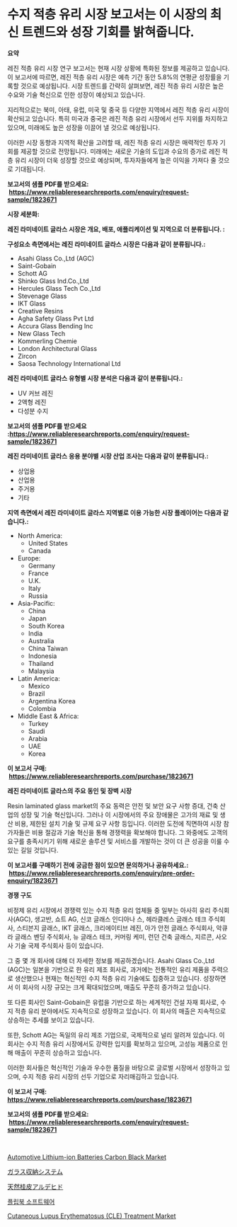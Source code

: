 <p><h1>수지 적층 유리 시장 보고서는 이 시장의 최신 트렌드와 성장 기회를 밝혀줍니다.</h1></p><p><strong>요약</strong></p>
<p><p>레진 적층 유리 시장 연구 보고서는 현재 시장 상황에 특화된 정보를 제공하고 있습니다. 이 보고서에 따르면, 레진 적층 유리 시장은 예측 기간 동안 5.8%의 연평균 성장률을 기록할 것으로 예상됩니다. 시장 트렌드를 간략히 살펴보면, 레진 적층 유리 시장은 높은 수요와 기술 혁신으로 인한 성장이 예상되고 있습니다.</p><p>지리적으로는 북미, 아태, 유럽, 미국 및 중국 등 다양한 지역에서 레진 적층 유리 시장이 확산되고 있습니다. 특히 미국과 중국은 레진 적층 유리 시장에서 선두 지위를 차지하고 있으며, 미래에도 높은 성장을 이끌어 낼 것으로 예상됩니다.</p><p>이러한 시장 동향과 지역적 확산을 고려할 때, 레진 적층 유리 시장은 매력적인 투자 기회를 제공할 것으로 전망됩니다. 미래에는 새로운 기술의 도입과 수요의 증가로 레진 적층 유리 시장이 더욱 성장할 것으로 예상되며, 투자자들에게 높은 이익을 가져다 줄 것으로 기대됩니다.</p></p>
<p><strong>보고서의 샘플 PDF를 받으세요: &nbsp;<a href="https://www.reliableresearchreports.com/enquiry/request-sample/1823671">https://www.reliableresearchreports.com/enquiry/request-sample/1823671</a></strong></p>
<p><strong>시장 세분화:</strong></p>
<p><strong> 레진 라미네이트 글라스 시장은 개요, 배포, 애플리케이션 및 지역으로 더 분류됩니다. :</strong></p>
<p><strong>구성요소 측면에서는 레진 라미네이트 글라스 시장은 다음과 같이 분류됩니다.:</strong></p>
<p><ul><li>Asahi Glass Co.,Ltd (AGC)</li><li>Saint-Gobain</li><li>Schott AG</li><li>Shinko Glass Ind.Co.,Ltd</li><li>Hercules Glass Tech Co.,Ltd</li><li>Stevenage Glass</li><li>IKT Glass</li><li>Creative Resins</li><li>Agha Safety Glass Pvt Ltd</li><li>Accura Glass Bending Inc</li><li>New Glass Tech</li><li>Kommerling Chemie</li><li>London Architectural Glass</li><li>Zircon</li><li>Saosa Technology International Ltd</li></ul></p>
<p><strong> 레진 라미네이트 글라스 유형별 시장 분석은 다음과 같이 분류됩니다.:</strong></p>
<p><ul><li>UV 커브 레진</li><li>2액형 레진</li><li>다성분 수지</li></ul></p>
<p><strong>보고서의 샘플 PDF를 받으세요 :<a href="https://www.reliableresearchreports.com/enquiry/request-sample/1823671">https://www.reliableresearchreports.com/enquiry/request-sample/1823671</a></strong></p>
<p><strong> 레진 라미네이트 글라스 응용 분야별 시장 산업 조사는 다음과 같이 분류됩니다.:</strong></p>
<p><ul><li>상업용</li><li>산업용</li><li>주거용</li><li>기타</li></ul></p>
<p><strong>지역 측면에서 레진 라미네이트 글라스 지역별로 이용 가능한 시장 플레이어는 다음과 같습니다.:</strong></p>
<p><ul>
    <li>
        North America:
        <ul>
            <li>United States</li>
            <li>Canada</li>
        </ul>
    </li>
    <li>
        Europe:
        <ul>
            <li>Germany</li>
            <li>France</li>
            <li>U.K.</li>
            <li>Italy</li>
            <li>Russia</li>
        </ul>
    </li>
    <li>
        Asia-Pacific:
        <ul>
            <li>China</li>
            <li>Japan</li>
            <li>South Korea</li>
            <li>India</li>
            <li>Australia</li>
            <li>China Taiwan</li>
            <li>Indonesia</li>
            <li>Thailand</li>
            <li>Malaysia</li>
        </ul>
    </li>
    <li>
        Latin America:
        <ul>
            <li>Mexico</li>
            <li>Brazil</li>
            <li>Argentina Korea</li>
            <li>Colombia</li>
        </ul>
    </li>
    <li>
        Middle East & Africa:
        <ul>
            <li>Turkey</li>
            <li>Saudi</li>
            <li>Arabia</li>
            <li>UAE</li>
            <li>Korea</li>
        </ul>
    </li>
    </ul></p>
<p><strong>이 보고서 구매: &nbsp;<a href="https://www.reliableresearchreports.com/purchase/1823671">https://www.reliableresearchreports.com/purchase/1823671</a></strong></p>
<p><strong>레진 라미네이트 글라스의 주요 동인 및 장벽 시장</strong></p>
<p><p>Resin laminated glass market의 주요 동력은 안전 및 보안 요구 사항 증대, 건축 산업의 성장 및 기술 혁신입니다. 그러나 이 시장에서의 주요 장애물은 고가의 재료 및 생산 비용, 제한된 설치 기술 및 규제 요구 사항 등입니다. 이러한 도전에 직면하여 시장 참가자들은 비용 절감과 기술 혁신을 통해 경쟁력을 확보해야 합니다. 그 와중에도 고객의 요구를 충족시키기 위해 새로운 솔루션 및 서비스를 개발하는 것이 더 큰 성공을 이룰 수 있는 길일 것입니다.</p></p>
<p><strong>이 보고서를 구매하기 전에 궁금한 점이 있으면 문의하거나 공유하세요.: &nbsp;<a href="https://www.reliableresearchreports.com/enquiry/pre-order-enquiry/1823671">https://www.reliableresearchreports.com/enquiry/pre-order-enquiry/1823671</a></strong></p>
<p><strong>경쟁 구도</strong></p>
<p><p>비정제 유리 시장에서 경쟁력 있는 수지 적층 유리 업체들 중 일부는 아사히 유리 주식회사(AGC), 생고반, 쇼트 AG, 신코 글래스 인디아나 스, 헤라클레스 글래스 테크 주식회사, 스티븐지 글래스, IKT 글래스, 크리에이티브 레진, 아가 안전 글래스 주식회사, 악큐라 글래스 벤딩 주식회사, 뉴 글래스 테크, 커머링 케미, 런던 건축 글래스, 지르콘, 사오사 기술 국제 주식회사 등이 있습니다. </p><p>그 중 몇 개 회사에 대해 더 자세한 정보를 제공하겠습니다. Asahi Glass Co.,Ltd (AGC)는 일본을 기반으로 한 유리 제조 회사로, 과거에는 전통적인 유리 제품을 주력으로 생산했으나 현재는 혁신적인 수지 적층 유리 기술에도 집중하고 있습니다. 성장하면서 이 회사의 시장 규모는 크게 확대되었으며, 매출도 꾸준히 증가하고 있습니다.</p><p>또 다른 회사인 Saint-Gobain은 유럽을 기반으로 하는 세계적인 건설 자재 회사로, 수지 적층 유리 분야에서도 지속적으로 성장하고 있습니다. 이 회사의 매출은 지속적으로 상승하는 추세를 보이고 있습니다.</p><p>또한, Schott AG는 독일의 유리 제조 기업으로, 국제적으로 널리 알려져 있습니다. 이 회사는 수지 적층 유리 시장에서도 강력한 입지를 확보하고 있으며, 고성능 제품으로 인해 매출이 꾸준히 상승하고 있습니다.</p><p>이러한 회사들은 혁신적인 기술과 우수한 품질을 바탕으로 글로벌 시장에서 성장하고 있으며, 수지 적층 유리 시장의 선두 기업으로 자리매김하고 있습니다.</p></p>
<p><strong>이 보고서 구매: &nbsp; <a href="https://www.reliableresearchreports.com/purchase/1823671">https://www.reliableresearchreports.com/purchase/1823671</a></strong></p>
<p><strong>보고서의 샘플 PDF를 받으세요: &nbsp;<a href="https://www.reliableresearchreports.com/enquiry/request-sample/1823671">https://www.reliableresearchreports.com/enquiry/request-sample/1823671</a></strong><strong></strong></p>
<p>&nbsp;</p>
<p><p><a href="https://issuu.com/reportprime-2/docs/automotive-lithium-ion-batteries-ca_63299b14ba5ded">Automotive Lithium-ion Batteries Carbon Black Market</a></p><p><a href="https://github.com/zekaoe592392/Market-Research-Report-List-1/blob/main/44864425092.md">ガラス収納システム</a></p><p><a href="https://medium.com/@camron674/%E5%A4%A9%E7%84%B6%E3%82%B7%E3%83%8A%E3%83%9F%E3%83%83%E3%82%AF%E3%82%A2%E3%83%AB%E3%83%87%E3%83%92%E3%83%89%E5%B8%82%E5%A0%B4%E3%81%AE%E3%82%A4%E3%83%B3%E3%82%B5%E3%82%A4%E3%83%88-%E5%B8%82%E5%A0%B4%E5%8B%95%E5%90%91-%E6%88%90%E9%95%B7-2024%E5%B9%B4%E3%81%8B%E3%82%892031%E5%B9%B4%E3%81%BE%E3%81%A7%E3%81%AE%E4%BA%88%E6%B8%AC-c69efda2a0f2">天然桂皮アルデヒド</a></p><p><a href="https://medium.com/@jackiefauhey9089475/%ED%94%8C%EB%A6%BD%EB%B6%81-%EC%86%8C%ED%94%84%ED%8A%B8%EC%9B%A8%EC%96%B4-%EC%8B%9C%EC%9E%A5%EC%9D%80-%EC%8B%9C%EC%9E%A5-%EC%A0%90%EC%9C%A0%EC%9C%A8-%EC%8B%9C%EC%9E%A5-%EB%8F%99%ED%96%A5-%EB%B0%8F-%EC%8B%9C%EC%9E%A5-%EC%84%B1%EC%9E%A5%EC%97%90-%EB%8C%80%ED%95%9C-%EC%A0%95%EB%B3%B4%EB%A5%BC-%EC%A0%9C%EA%B3%B5%ED%95%A9%EB%8B%88%EB%8B%A4-02977589ffc4">플립북 소프트웨어</a></p><p><a href="https://issuu.com/reportprime-2/docs/cutaneous-lupus-erythematosus-cle-t_6610f52fec9265">Cutaneous Lupus Erythematosus (CLE) Treatment Market</a></p></p>